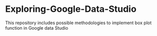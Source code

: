 # Exploring-Google-Data-Studio
This repository includes possible methodologies to implement box plot function in Google data Studio
